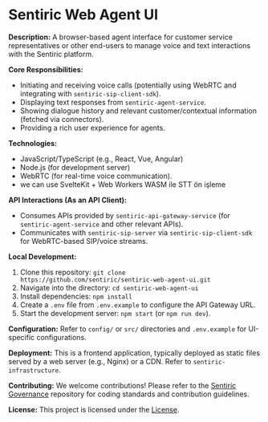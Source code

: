 # Sentiric Web Agent UI

**Description:** A browser-based agent interface for customer service representatives or other end-users to manage voice and text interactions with the Sentiric platform.

**Core Responsibilities:**
*   Initiating and receiving voice calls (potentially using WebRTC and integrating with `sentiric-sip-client-sdk`).
*   Displaying text responses from `sentiric-agent-service`.
*   Showing dialogue history and relevant customer/contextual information (fetched via connectors).
*   Providing a rich user experience for agents.

**Technologies:**
*   JavaScript/TypeScript (e.g., React, Vue, Angular)
*   Node.js (for development server)
*   WebRTC (for real-time voice communication).
* we can use SvelteKit + Web Workers	WASM ile STT ön işleme

**API Interactions (As an API Client):**
*   Consumes APIs provided by `sentiric-api-gateway-service` (for `sentiric-agent-service` and other relevant APIs).
*   Communicates with `sentiric-sip-server` via `sentiric-sip-client-sdk` for WebRTC-based SIP/voice streams.

**Local Development:**
1.  Clone this repository: `git clone https://github.com/sentiric/sentiric-web-agent-ui.git`
2.  Navigate into the directory: `cd sentiric-web-agent-ui`
3.  Install dependencies: `npm install`
4.  Create a `.env` file from `.env.example` to configure the API Gateway URL.
5.  Start the development server: `npm start` (or `npm run dev`).

**Configuration:**
Refer to `config/` or `src/` directories and `.env.example` for UI-specific configurations.

**Deployment:**
This is a frontend application, typically deployed as static files served by a web server (e.g., Nginx) or a CDN. Refer to `sentiric-infrastructure`.

**Contributing:**
We welcome contributions! Please refer to the [Sentiric Governance](https://github.com/sentiric/sentiric-governance) repository for coding standards and contribution guidelines.

**License:**
This project is licensed under the [License](LICENSE).
